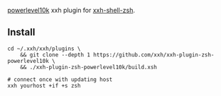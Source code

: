 [powerlevel10k](https://github.com/romkatv/powerlevel10k) xxh plugin for [xxh-shell-zsh](https://github.com/xxh/xxh-shell-zsh).

## Install
```
cd ~/.xxh/xxh/plugins \
    && git clone --depth 1 https://github.com/xxh/xxh-plugin-zsh-powerlevel10k \
    && ./xxh-plugin-zsh-powerlevel10k/build.xsh
    
# connect once with updating host
xxh yourhost +if +s zsh
```
